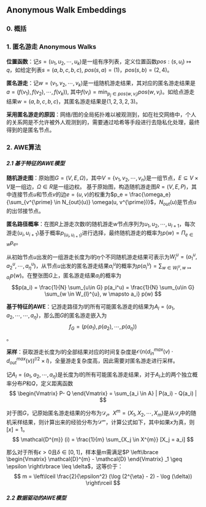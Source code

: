 ## Anonymous Walk Embeddings

### 0. 概括


### 1. 匿名游走 Anonymous Walks

**位置函数**：记$s = (u_1, u_2, \cdots, u_k)$是一组有序列表，定义位置函数$pos: (s, u_i) \mapsto q$，如给定列表$s = (a, b, c, b, c)$, $pos(s, a) = (1)$，$pos(s, b) = (2, 4)$。

**匿名游走**：记$w = (v_1, v_2, \cdots, v_k)$是一组随机游走结果，其对应的匿名游走结果是$a = (f(v_1), f(v_2), \cdots, f(v_k))$, 其中$f(v_i) = \min_{p_j \in pos(w, v_i)} pos(w, v_i)$。如给点游走结果$w = (a, b, c, b, c)$，其匿名游走结果是$(1, 2, 3, 2, 3)$。

**采用匿名游走的原因**：网络/图的全局拓扑难以被观测到，如在社交网络中，个人的关系网是不允许被外人观测到的，需要通过哈希等手段进行去隐私化处理，最终得到的是匿名节点。


### 2. AWE算法

#### _2.1 基于特征的AWE模型_


**随机游走图**：原始图$G = (V, E, \Omega)$，其中$V=\{ v_1, v_2, \cdots, v_n \}$是一组节点，$E\subseteq V \times V$是一组边，$\Omega \in R$是一组边权。
基于原始图，构造随机游走图$R = (V, E, P)$，其中连接节点$u$和节点$v$的边$e=(u, v)$的权重为$p_e = \frac{\omega_e}{\sum_{v^{\prime} \in N_{out}(u)} \omega(u, v^{\prime})}$，$N_{out}(u)$是节点u的出邻接节点。

**匿名路径概率**：在图$R$上游走次数$l$的随机游走$w$节点序列为$u_1, u_2, \cdots, u_{l+1}$，每次游走$(u_i, u_{i+1})$基于概率$p_{(u_i, u_{i+1})}$进行选择，最终随机游走的概率为$p(w) = \Pi_{e\in w} p_{e}$。

从初始节点$u$出发的一组游走长度为$l$的$\eta$个不同随机游走结果可表示为$W_{l}^{u} = (a_1^u, a_2^u, \cdots, a_{\eta}^u)$，从节点$u$出发的匿名游走结果$a_{i}^{u}$的概率为$p(a_{i}^{u}) = \sum_{w \in W_{l}^{u}, w \mapsto a_i} p(w)$。在整张图$G$上，匿名游走结果$a_i$的概率为
$$p(a_i) = \frac{1}{N} \sum_{u\in G} p(a_i^u) = \frac{1}{N} \sum_{u\in G} \sum_{w \in W_{l}^{u}, w \mapsto a_i} p(w) $$

**基于特征的AWE**：记游走路径为$l$的所有可能匿名游走的结果为$A_l=(a_1, a_2, \cdots, \cdots, a_{\eta})$，那么图$G$的匿名游走嵌入为
$$ f_{G} = (p(a_1), p(a_2), \cdots, p(a_{\eta})) $$。

**采样**：获取游走长度为$l$的全部结果对应的时间复杂度是$\mathcal{O} (n(d_{in}^{max}(v) \cdot d_{out}^{max} (v))^{l/2}\times l)$，全量游走复杂度高，因此需要对匿名游走进行采样。

记$A_l = (a_1, a_2, \cdots, a_{\eta})$是长度为$l$的所有可能匿名游走结果，对于$A_l$上的两个独立概率分布$P$和$Q$，定义距离函数
$$ \begin{Vmatrix} P- Q \end{Vmatrix}  =  \sum_{a_i \in A} | P(a_i) - Q(a_i) | $$

对于图$G$，记原始匿名游走结果的分布为$\mathcal{D_l}$，$X^{m} = (X_1, X_2, \cdots, X_m)$是从$\mathcal{D_l}$中的随机采样结果，则计算出来的经验分布为$\mathcal{D^{m}}$，计算公式如下，其中如果$x$为真，则$[x] = 1$。
$$ \mathcal{D^{m}} (i) = \frac{1}{m} \sum_{X_j \in X^{m}} [X_j = a_i] $$

那么对于所有$\epsilon > 0$且$\delta \in [0, 1]$，样本量$m$需满足$P \left\lbrace \begin{Vmatrix} \mathcal{D}^{m} - \mathcal{D}  \end{Vmatrix} _1 \geq \epsilon \right\rbrace \leq \delta$，这等价于：
$$ m = \left\lceil  \frac{2}{\epsilon^2} (\log (2^{\eta} - 2) - \log (\delta)) \right\rceil $$

#### _2.2 数据驱动的AWE模型_
